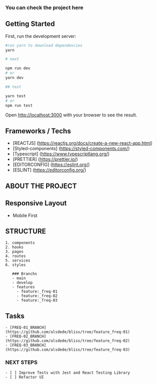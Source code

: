 ### You can check the project here


## Getting Started

First, run the development server:

```bash
#run yarn to download dependencies
yarn

# next

npm run dev
# or
yarn dev

## test

yarn test
# or
npm run test
```

Open [http://localhost:3000](http://localhost:3000) with your browser to see the result.


## Frameworks / Techs
- [REACTJS] (https://reactjs.org/docs/create-a-new-react-app.html)
- [Styled-components] (https://styled-components.com/)
- [Typescript] (https://www.typescriptlang.org/)
- [PRETTIER] (https://prettier.io/)
- [EDITORCONFIG] (https://eslint.org/)
- [ESLINT] (https://editorconfig.org/)



## ABOUT THE PROJECT
  ## Responsive Layout
  - Mobile First
  ## STRUCTURE
    1. components
    2. hooks
    3. pages
    4. routes
    5. services
    6. styles

       ### Branchs
       - main
       - develop
       - features
         - feature:_freq-01
         - feature:_freq-02
         - feature:_freq-03

  ## Tasks

    - [FREQ-01_BRANCH] (https://github.com/alsdede/bliss/tree/feature_freq-01)
    - [FREQ-02_BRANCH] (https://github.com/alsdede/bliss/tree/feature_freq-02)
    - [FREQ-03_BRANCH] (https://github.com/alsdede/bliss/tree/feature_freq-03)





### NEXT STEPS
	- [ ] Improve Tests with Jest and React Testing Library
	- [ ] Refactor UI


